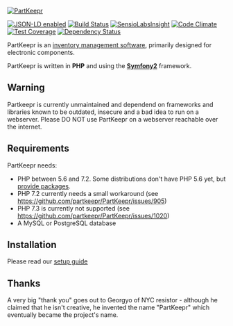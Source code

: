 [![PartKeepr](https://partkeepr.org/images/partkeepr-banner.png)](https://www.partkeepr.org)

[![JSON-LD enabled](http://json-ld.org/images/json-ld-button-88.png)](http://json-ld.org)
[![Build Status](https://travis-ci.org/partkeepr/PartKeepr.svg?branch=sf2migration)](https://travis-ci.org/partkeepr/PartKeepr)
[![SensioLabsInsight](https://insight.sensiolabs.com/projects/a9f5bdce-ac86-4c51-b87d-56fd0f241155/mini.png)](https://insight.sensiolabs.com/projects/a9f5bdce-ac86-4c51-b87d-56fd0f241155)
[![Code Climate](https://codeclimate.com/github/partkeepr/PartKeepr/badges/gpa.svg)](https://codeclimate.com/github/partkeepr/PartKeepr)
[![Test Coverage](https://codeclimate.com/github/partkeepr/PartKeepr/badges/coverage.svg)](https://codeclimate.com/github/partkeepr/PartKeepr/coverage)
[![Dependency Status](https://www.versioneye.com/user/projects/564e098f3d4c250039000001/badge.svg?style=flat)](https://www.versioneye.com/user/projects/564e098f3d4c250039000001)

PartKeepr is an [inventory management software](https://en.wikipedia.org/wiki/Inventory_management_software), primarily
designed for electronic components.

PartKeepr is written in **PHP** and using the [**Symfony2**](http://symfony.com) framework.

Warning
-------

Partkeepr is currently unmaintained and dependend on frameworks and libraries known to be outdated, insecure and a bad idea to run on a webserver. Please DO NOT use PartKeepr on a webserver reachable over the internet.

Requirements
------------

PartKeepr needs:

* PHP between 5.6 and 7.2. Some distributions don't have PHP 5.6 yet, but [provide packages](documentation/installation/php56.md). 
* PHP 7.2 currently needs a small workaround (see https://github.com/partkeepr/PartKeepr/issues/905)
* PHP 7.3 is currently not supported (see https://github.com/partkeepr/PartKeepr/issues/1020)
* A MySQL or PostgreSQL database

Installation
------------

Please read our [setup guide](documentation/Installation.md)

Thanks
------

A very big "thank you" goes out to Georgyo of NYC resistor - although he claimed that he isn't creative, he invented the
name "PartKeepr" which eventually became the project's name.
